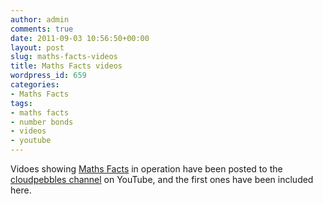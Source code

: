 ```yaml
---
author: admin
comments: true
date: 2011-09-03 10:56:50+00:00
layout: post
slug: maths-facts-videos
title: Maths Facts videos
wordpress_id: 659
categories:
- Maths Facts
tags:
- maths facts
- number bonds
- videos
- youtube
---
```


Vidoes showing [Maths Facts](http://www.cloudpebbles.com/2011/08/29/maths-facts/) in operation have been posted to the [cloudpebbles channel](http://www.youtube.com/user/cloudpebbles) on YouTube, and the first ones have been included here.




